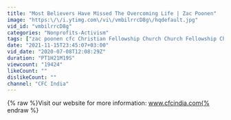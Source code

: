 ```yaml
---
title: "Most Believers Have Missed The Overcoming Life | Zac Poonen"
image: "https:\/\/i.ytimg.com\/vi\/vmbilrrcD8g\/hqdefault.jpg"
vid_id: "vmbilrrcD8g"
categories: "Nonprofits-Activism"
tags: ["zac poonen cfc Christian Fellowship Church Church Fellowship Christian Zac Poonen","Sermons","CFC"]
date: "2021-11-15T23:45:07+03:00"
vid_date: "2020-07-08T12:08:29Z"
duration: "PT1H21M19S"
viewcount: "19424"
likeCount: ""
dislikeCount: ""
channel: "CFC India"
---
```

{% raw %}Visit our website for more information: www.cfcindia.com{% endraw %}

